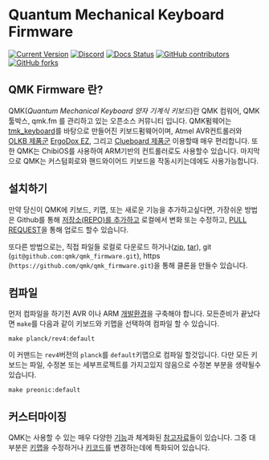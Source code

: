 # Quantum Mechanical Keyboard Firmware

[![Current Version](https://img.shields.io/github/tag/qmk/qmk_firmware.svg)](https://github.com/qmk/qmk_firmware/tags)
[![Discord](https://img.shields.io/discord/440868230475677696.svg)](https://discord.gg/Uq7gcHh)
[![Docs Status](https://img.shields.io/badge/docs-ready-orange.svg)](https://docs.qmk.fm)
[![GitHub contributors](https://img.shields.io/github/contributors/qmk/qmk_firmware.svg)](https://github.com/qmk/qmk_firmware/pulse/monthly)
[![GitHub forks](https://img.shields.io/github/forks/qmk/qmk_firmware.svg?style=social&label=Fork)](https://github.com/qmk/qmk_firmware/)

## QMK Firmware 란?

QMK(*Quantum Mechanical Keyboard 양자 기계식 키보드*)란 QMK 컴워어, QMK 툴박스, qmk.fm 를 관리하고 있는 오픈소스 커뮤니티 입니다. QMK펌웨어는 [tmk\_keyboard](https://github.com/tmk/tmk_keyboard)를 바탕으로 만들어진 키보드펌웨어이며, Atmel AVR컨트롤러와 [OLKB 제품군](https://olkb.com) [ErgoDox EZ](https://www.ergodox-ez.com), 그리고 [Clueboard 제품군](https://clueboard.co/) 이용할때 매우 편리합니다. 또한 QMK는 ChibiOS를 사용하여 ARM기반의 컨트롤러로도 사용할수 있습니다. 마지막으로 QMK는 커스텀회로와 핸드와이어드 키보드을 작동시키는데에도 사용가능합니다.


## 설치하기

만약 당신이 QMK에 키보드, 키맵, 또는 새로운 기능을 추가하고싶다면, 가장쉬운 방법은 Github를 통해 [저장소(REPO)를 추가하고]((https://github.com/qmk/qmk_firmware#fork-destination-box)) 로컬에서 변화 또는 수정하고, [PULL REQUEST](https://github.com/qmk/qmk_firmware/pulls)을 통해 업로드 할수 있습니다.

또다른 방법으로는, 직접 파일들 로컬로 다운로드 하거나([zip](https://github.com/qmk/qmk_firmware/zipball/master), [tar](https://github.com/qmk/qmk_firmware/tarball/master)), git (`git@github.com:qmk/qmk_firmware.git`), https (`https://github.com/qmk/qmk_firmware.git`)을 통해 클론을 만들수 있습니다.

## 컴파일

먼저 컴파일을 하기전 AVR 이나 ARM [개발환경](getting_started_build_tools.md)을 구축해야 합니다. 모든준비가 끝났다면 `make`를 다음과 같이 키보드와 키맵을 선택하여 컴파일 할 수 있습니다.

    make planck/rev4:default

이 커맨드는 `rev4`버전의 `planck`를 `default`키맵으로 컴파일 할것입니다. 다만 모든 키보드는 파일, 수정본 또는 세부프로젝트를 가지고있지 않음으로 수정본 부분을 생략될수 있습니다.

    make preonic:default

## 커스터마이징

QMK는 사용할 수 있는 매우 다양한 [기능](features.md)과 체계화된 [참고자료](https://docs.qmk.fm)들이 있습니다. 그중 대부분은 [키맵](keymap.md)을 수정하거나 [키코드](keycodes.md)를 변경하는데에 특화되어 있습니다.
